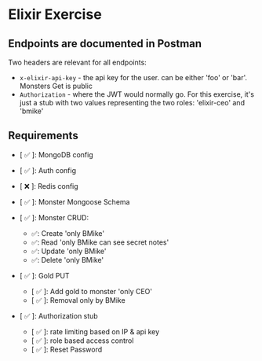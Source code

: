 # Elixir Exercise

## Endpoints are documented in Postman

Two headers are relevant for all endpoints:

- `x-elixir-api-key` - the api key for the user. can be either 'foo' or 'bar'. Monsters Get is public
- `Authorization` - where the JWT would normally go. For this exercise, it's just a stub with two values representing the two roles: 'elixir-ceo' and 'bmike'

## Requirements

- [ ✅ ]: MongoDB config
- [ ✅ ]: Auth config
- [ ❌ ]: Redis config

- [ ✅ ]: Monster Mongoose Schema

- [ ✅ ]: Monster CRUD:

  - ✅: Create 'only BMike'
  - ✅: Read 'only BMike can see secret notes'
  - ✅: Update 'only BMike'
  - ✅: Delete 'only BMike'

- [ ✅ ]: Gold PUT

  - [ ✅ ]: Add gold to monster 'only CEO'
  - [ ✅ ]: Removal only by BMike

- [ ✅ ]: Authorization stub
  - [ ✅ ]: rate limiting based on IP & api key
  - [ ✅ ]: role based access control
  - [ ✅ ]: Reset Password
